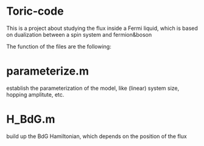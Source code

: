 # Toric-code
This is a project about studying the flux inside a Fermi liquid, which is based on dualization between a spin system and fermion&amp;boson


The function of the files are the following:


# parameterize.m
establish the parameterization of the model, like (linear) system size, hopping amplitute, etc.

# H_BdG.m
build up the BdG Hamiltonian, which depends on the position of the flux



